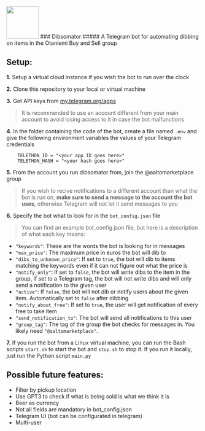 <img src="https://raw.githubusercontent.com/albiDmtr/dibsomator/main/logo.ico"  width="84" height="84">
###  Dibsomator
##### A Telegram bot for automating dibbing on items in the Otaniemi Buy and Sell group

## Setup:
**1.**  Setup a virtual cloud instance if you wish the bot to run over the clock

**2.** Clone this repository to your local or virtual machine

**3.**  Get API keys from [my.telegram.org/apps](https://my.telegram.org/apps)
> It is recommended to use an account different from your main account to avoid losing access to it in case the bot malfunctions

**4.** In the folder containing the code of the bot, create a file named `.env` and give the following environment variables the values of your Telegram credentials
```
    TELETHON_ID = "<your app ID goes here>"
    TELETHON_HASH = "<your hash goes here>"
```
**5.** From the account you run dibsomator from, join the @aaltomarketplace group
> If you wish to recive notifications to a different account than what the bot is run on, <strong>make sure to send a message to the account the bot uses</strong>, otherwise Telegram will not let it send messages to you

**6.** Specify the bot what to look for in the `bot_config.json` file
> You can find an example bot_config.json file, but here is a description of what each key means:
- `"keywords"`: These are the words the bot is looking for in messages
- `"max_price"`: The maximum price in euros the bot will dib to
- `"dibs_to_unknown_price"`: If set to `true`, the bot will dib to items matching the keywords even if it can not figure out what the price is
- `"notify_only"`: If set to `false`, the bot will write dibs to the item in the group, if set to a Telegram tag, the bot will not write dibs and will only send a notification to the given user
- `"active"`: If `false`, the bot will not dib or notify users about the given item. Automatically set to `false` after dibbing
- `"notify_about_free"`: If set to `true`, the user will get notification of every free to take item
- `"send_notification_to"`:  The bot will send all notifications to this user
- `"group_tag"`: The tag of the group the bot checks for messages in. You likely need `"@aaltomarketplace"`.

**7.** If you run the bot from a Linux virtual machine, you can run the Bash scripts `start.sh` to start the bot and `stop.sh` to stop it. If you run it locally, just run the Python script `main.py`

## Possible future features:
- Filter by pickup location
- Use GPT3 to check if what is being sold is what we think it is
- Beer as currency
- Not all fields are mandatory in bot_config.json
- Telegram UI (bot can be configurated in telegram)
- Multi-user